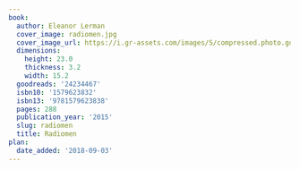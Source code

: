 ```yaml
---
book:
  author: Eleanor Lerman
  cover_image: radiomen.jpg
  cover_image_url: https://i.gr-assets.com/images/S/compressed.photo.goodreads.com/books/1420048056l/24234467._SX98_.jpg
  dimensions:
    height: 23.0
    thickness: 3.2
    width: 15.2
  goodreads: '24234467'
  isbn10: '1579623832'
  isbn13: '9781579623838'
  pages: 288
  publication_year: '2015'
  slug: radiomen
  title: Radiomen
plan:
  date_added: '2018-09-03'
---
```

